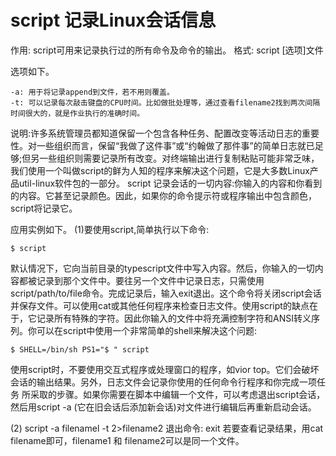 # script 记录Linux会话信息
作用: script可用来记录执行过的所有命令及命令的输出。
格式: script [选项]文件

选项如下。
```
-a: 用于将记录append到文件，若不用则覆盖。
-t: 可以记录每次敲击键盘的CPU时间。比如做批处理等，通过查看filename2找到两次间隔时间很大的，就是作业执行的准确时间。
```

说明:许多系统管理员都知道保留一个包含各种任务、配置改变等活动日志的重要性。对一些组织而言，保留“我做了这件事”或“约翰做了那件事”的简单日志就已足够;但另一些组织则需要记录所有改变。对终端输出进行复制粘贴可能非常乏味，我们使用一个叫做script的鲜为人知的程序来解决这个问题，它是大多数Linux产品util-linux软件包的一部分。 script 记录会话的一切内容:你输入的内容和你看到的内容。它甚至记录颜色。因此，如果你的命令提示符或程序输出中包含颜色，script将记录它。

应用实例如下。
(1)要使用script,简单执行以下命令:
```
$ script
```
默认情况下，它向当前目录的typescript文件中写入内容。然后，你输入的一切内容都被记录到那个文件中。要往另一个文件中记录日志，只需使用script/path/to/file命令。完成记录后，输入exit退出。这个命令将关闭script会话并保存文件。可以使用cat或其他任何程序来检查日志文件。使用script的缺点在于，它记录所有特殊的字符。因此你输入的文件中将充满控制字符和ANSI转义序列。你可以在script中使用一个非常简单的shell来解决这个问题:
```
$ SHELL=/bin/sh PS1="$ " script
```
使用script时，不要使用交互式程序或处理窗口的程序，如vior top。它们会破坏会话的输出结果。另外，日志文件会记录你使用的任何命令行程序和你完成一项任务 所采取的步骤。如果你需要在脚本中编辑一个文件，可以考虑退出script会话，然后用script -a (它在旧会话后添加新会话)对文件进行编辑后再重新启动会话。

(2) script -a filenamel -t 2>filename2
退出命令: exit
若要查看记录结果，用cat filename即可，filename1 和 filename2可以是同一个文件。